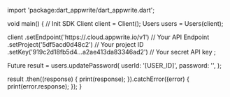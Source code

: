 import 'package:dart_appwrite/dart_appwrite.dart';

void main() { // Init SDK
  Client client = Client();
  Users users = Users(client);

  client
    .setEndpoint('https://<REGION>.cloud.appwrite.io/v1') // Your API Endpoint
    .setProject('5df5acd0d48c2') // Your project ID
    .setKey('919c2d18fb5d4...a2ae413da83346ad2') // Your secret API key
  ;

  Future result = users.updatePassword(
    userId: '[USER_ID]',
    password: '',
  );

  result
    .then((response) {
      print(response);
    }).catchError((error) {
      print(error.response);
  });
}